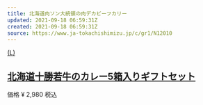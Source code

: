 ```yaml
---
title: 北海道肉ソン大統領の肉デカビーフカリー
updated: 2021-09-18 06:59:31Z
created: 2021-09-18 06:59:31Z
source: https://www.ja-tokachishimizu.jp/c/gr1/N12010
---
```


 [(L)](https://www.ja-tokachishimizu.jp/c/gr1/N12009-5)

##   [北海道十勝若牛のカレー5箱入りギフトセット](https://www.ja-tokachishimizu.jp/c/gr1/N12009-5)

   価格    ¥  2,980    税込